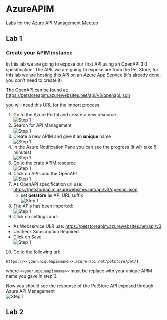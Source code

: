 # AzureAPIM
Labs for the Azure API Management Meetup

## Lab 1

### Create your APIM instance

In this lab we are going to expose our first API using an OpenAPI 3.0 specification.
The APIs we are going to expose are from the Pet Store, for this lab we are hosting this API on an Azure App Service (it's already done, you don't need to create it)

The OpenAPI can be found at: 
https://petstoreapim.azurewebsites.net/api/v3/openapi.json

you will need this URL for the import process.

1. Go to the Azure Portal and create a new resource
<br/>![Step 1](/images/1.png)
2. Search for API Management 
<br/>![Step 1](/images/2.png)
3. Create a new APIM and give it an **unique** name
<br/>![Step 1](/images/3.png)
4. In the Azure Notification Pane you can see the progress (it will take 5 minutes)
<br/>![Step 1](/images/4.png)
5. Go to the crate APIM resource
<br/>![Step 1](/images/5.png)
6. Click on APIs and the OpenAPI
<br/>![Step 1](/images/6.png)
7. As OpenAPI specification url use: https://petstoreapim.azurewebsites.net/api/v3/openapi.json  
   - set **petstore** as API URL suffix
<br/>![Step 1](/images/7.png)
8. The APIs has been imported:
<br/>![Step 1](/images/8.png)
9. Click on settings and:
- As Webservice ULR use: https://petstoreapim.azurewebsites.net/api/v3
- Uncheck Subscription Required
- Click on Save 
<br/>![Step 1](/images/9.png)
10. Go to the following url:
``` 
https://<<youruniqueapimname>>.azure-api.net/petstore/pet/1
```
where ``<<youruniqueapimname>>`` must be replace with your unique APIM name you gave in step 3.
<br/>

Now you should see the response of the PetStore API exposed through Azure API Management
 <br/>![Step 1](/images/10.png)

## Lab 2

